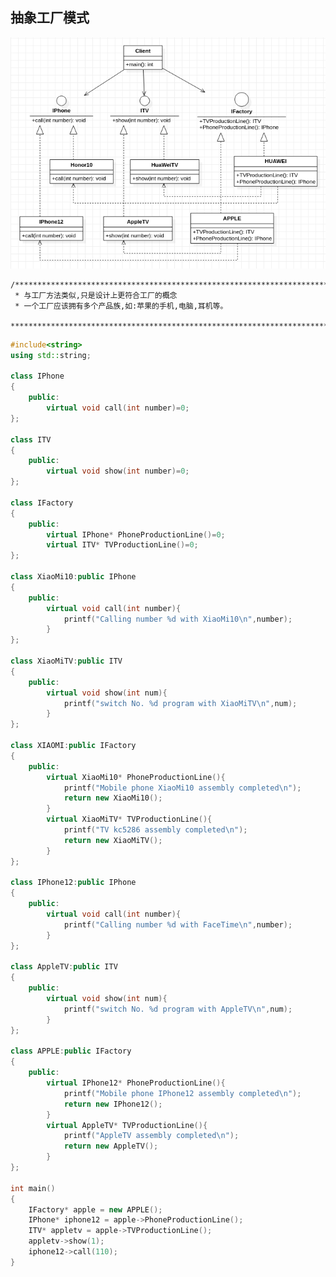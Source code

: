## **抽象工厂模式**
![AbstractFactory](./AbstractFactory.png "AbstractFactory.png")     

    /*********************************************************************************
     * 与工厂方法类似,只是设计上更符合工厂的概念
     * 一个工厂应该拥有多个产品族,如:苹果的手机,电脑,耳机等。
     **********************************************************************************/

```cpp
#include<string>
using std::string;

class IPhone
{
    public:
        virtual void call(int number)=0;
};

class ITV
{
    public:
        virtual void show(int number)=0;
};

class IFactory
{
    public:
        virtual IPhone* PhoneProductionLine()=0;
        virtual ITV* TVProductionLine()=0;
};

class XiaoMi10:public IPhone
{
    public:
        virtual void call(int number){
            printf("Calling number %d with XiaoMi10\n",number);
        }
};

class XiaoMiTV:public ITV
{
    public:
        virtual void show(int num){
            printf("switch No. %d program with XiaoMiTV\n",num);
        }
};

class XIAOMI:public IFactory
{
    public:
        virtual XiaoMi10* PhoneProductionLine(){
            printf("Mobile phone XiaoMi10 assembly completed\n");
            return new XiaoMi10();
        }
        virtual XiaoMiTV* TVProductionLine(){
            printf("TV kc5286 assembly completed\n");
            return new XiaoMiTV();
        }
};

class IPhone12:public IPhone
{
    public:
        virtual void call(int number){
            printf("Calling number %d with FaceTime\n",number);
        }
};

class AppleTV:public ITV
{
    public:
        virtual void show(int num){
            printf("switch No. %d program with AppleTV\n",num);
        }
};

class APPLE:public IFactory
{
    public:
        virtual IPhone12* PhoneProductionLine(){
            printf("Mobile phone IPhone12 assembly completed\n");
            return new IPhone12();
        }
        virtual AppleTV* TVProductionLine(){
            printf("AppleTV assembly completed\n");
            return new AppleTV();
        }
};

int main()
{
    IFactory* apple = new APPLE();
    IPhone* iphone12 = apple->PhoneProductionLine();
    ITV* appletv = apple->TVProductionLine();
    appletv->show(1);
    iphone12->call(110);
}
```